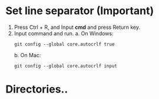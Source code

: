 


# Set line separator (Important)
1. Press Ctrl + R, and Input **cmd** and press Return key.
2. Input command and run.
    a. On Windows:
    ```shell
    git config --global core.autocrlf true
    ```
    b. On Mac:
    ```shell
    git config --global core.autocrlf input
    ```

# Directories..

